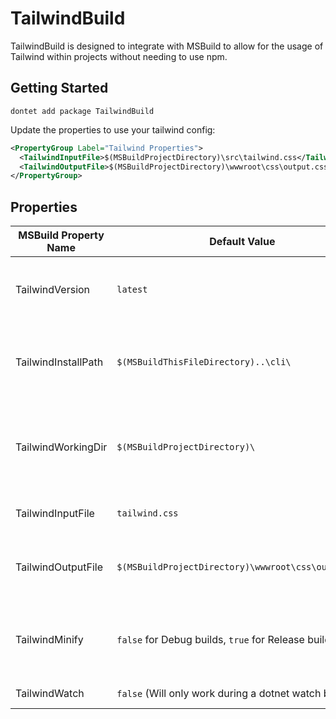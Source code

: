 # TailwindBuild

TailwindBuild is designed to integrate with MSBuild to allow for the usage of Tailwind within projects without needing to use npm.

## Getting Started

`dontet add package TailwindBuild`

Update the properties to use your tailwind config:

```xml
<PropertyGroup Label="Tailwind Properties">
  <TailwindInputFile>$(MSBuildProjectDirectory)\src\tailwind.css</TailwindInputFile>
  <TailwindOutputFile>$(MSBuildProjectDirectory)\wwwroot\css\output.css</TailwindOutputFile>
</PropertyGroup>
```

## Properties

| MSBuild Property Name | Default Value                                        | Description                                                       |
|-----------------------|------------------------------------------------------|-------------------------------------------------------------------|
| TailwindVersion       | `latest`                                             | The version tag of the tailwind release to use.                   |
| TailwindInstallPath   | `$(MSBuildThisFileDirectory)..\cli\`                 | The directory where the tailwindcss cli should be located.        |
| TailwindWorkingDir    | `$(MSBuildProjectDirectory)\`                        | The directory which will be used as the working dir for tailwind. |
| TailwindInputFile     | `tailwind.css`                                       | The name of the input css file.                                   |
| TailwindOutputFile    | `$(MSBuildProjectDirectory)\wwwroot\css\output.css`  | The path where the output css file will be located.               |
| TailwindMinify        | `false` for Debug builds, `true` for Release builds  | Whether the generated css should be minified or not.              |
| TailwindWatch         | `false` (Will only work during a dotnet watch build) | Watch for changes.                                                |